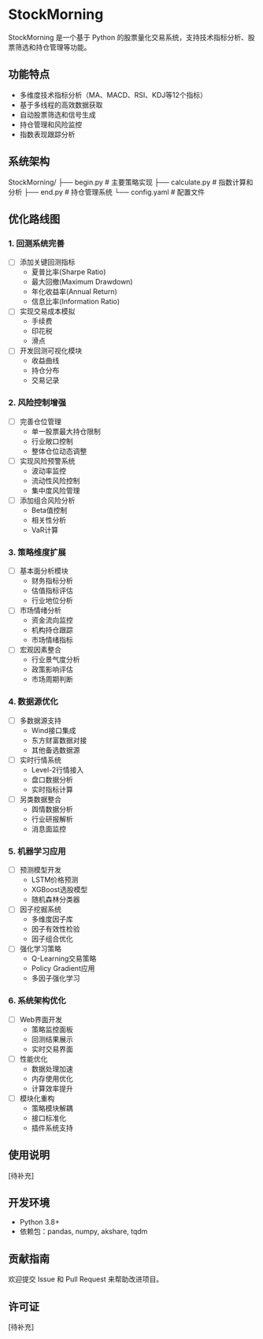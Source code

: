 # StockMorning

StockMorning 是一个基于 Python 的股票量化交易系统，支持技术指标分析、股票筛选和持仓管理等功能。

## 功能特点

- 多维度技术指标分析（MA、MACD、RSI、KDJ等12个指标）
- 基于多线程的高效数据获取
- 自动股票筛选和信号生成
- 持仓管理和风险监控
- 指数表现跟踪分析

## 系统架构

StockMorning/
├── begin.py # 主要策略实现
├── calculate.py # 指数计算和分析
├── end.py # 持仓管理系统
└── config.yaml # 配置文件

## 优化路线图

### 1. 回测系统完善
- [ ] 添加关键回测指标
  - 夏普比率(Sharpe Ratio)
  - 最大回撤(Maximum Drawdown)
  - 年化收益率(Annual Return)
  - 信息比率(Information Ratio)
- [ ] 实现交易成本模拟
  - 手续费
  - 印花税
  - 滑点
- [ ] 开发回测可视化模块
  - 收益曲线
  - 持仓分布
  - 交易记录

### 2. 风险控制增强
- [ ] 完善仓位管理
  - 单一股票最大持仓限制
  - 行业敞口控制
  - 整体仓位动态调整
- [ ] 实现风险预警系统
  - 波动率监控
  - 流动性风险控制
  - 集中度风险管理
- [ ] 添加组合风险分析
  - Beta值控制
  - 相关性分析
  - VaR计算

### 3. 策略维度扩展

- [ ] 基本面分析模块
  - 财务指标分析
  - 估值指标评估
  - 行业地位分析
- [ ] 市场情绪分析
  - 资金流向监控
  - 机构持仓跟踪
  - 市场情绪指标
- [ ] 宏观因素整合
  - 行业景气度分析
  - 政策影响评估
  - 市场周期判断

### 4. 数据源优化

- [ ] 多数据源支持
  - Wind接口集成
  - 东方财富数据对接
  - 其他备选数据源
- [ ] 实时行情系统
  - Level-2行情接入
  - 盘口数据分析
  - 实时指标计算
- [ ] 另类数据整合
  - 舆情数据分析
  - 行业研报解析
  - 消息面监控

### 5. 机器学习应用

- [ ] 预测模型开发
  - LSTM价格预测
  - XGBoost选股模型
  - 随机森林分类器
- [ ] 因子挖掘系统
  - 多维度因子库
  - 因子有效性检验
  - 因子组合优化
- [ ] 强化学习策略
  - Q-Learning交易策略
  - Policy Gradient应用
  - 多因子强化学习

### 6. 系统架构优化

- [ ] Web界面开发
  - 策略监控面板
  - 回测结果展示
  - 实时交易界面
- [ ] 性能优化
  - 数据处理加速
  - 内存使用优化
  - 计算效率提升
- [ ] 模块化重构
  - 策略模块解耦
  - 接口标准化
  - 插件系统支持

## 使用说明

[待补充]

## 开发环境

- Python 3.8+
- 依赖包：pandas, numpy, akshare, tqdm

## 贡献指南

欢迎提交 Issue 和 Pull Request 来帮助改进项目。

## 许可证

[待补充]
